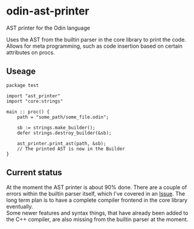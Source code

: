 # odin-ast-printer
AST printer for the Odin language

Uses the AST from the builtin parser in the core library to print the code.
Allows for meta programming, such as code insertion based on certain attributes on procs.

## Useage
```odin
package test

import "ast_printer"
import "core:strings"

main :: proc() {
	path = "some_path/some_file.odin";

	sb := strings.make_builder();
	defer strings.destroy_builder(&sb);

	ast_printer.print_ast(path, &sb);
	// The printed AST is now in the Builder
}
```

## Current status
At the moment the AST printer is about 90% done.
There are a couple of errors within the builtin parser itself, which I've covered in an [Issue](https://github.com/odin-lang/Odin/issues/628).
The long term plan is to have a complete compiler frontend in the core library eventually.
\
Some newer features and syntax things, that have already been added to the C++ compiler, are also missing from the builtin parser at the moment.